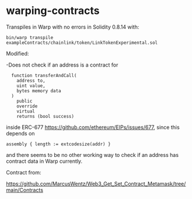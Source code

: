 # warping-contracts

Transpiles in Warp with no errors in Solidity 0.8.14 with:

```shell
bin/warp transpile exampleContracts/chainlink/token/LinkTokenExperimental.sol
```

Modified:

-Does not check if an address is a contract for 
```solidity
  function transferAndCall(
    address to,
    uint value,
    bytes memory data
  )
    public
    override
    virtual
    returns (bool success) 
```
inside ERC-677 https://github.com/ethereum/EIPs/issues/677, since this depends on 
```solidity
assembly { length := extcodesize(addr) }
```
and there seems to be no other working way to check if an address has contract data in Warp currently.

Contract from:

https://github.com/MarcusWentz/Web3_Get_Set_Contract_Metamask/tree/main/Contracts




